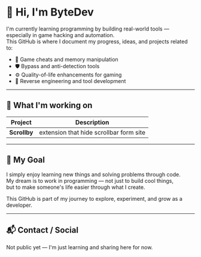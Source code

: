 # 👋 Hi, I'm ByteDev

I'm currently learning programming by building real-world tools — especially in game hacking and automation.  
This GitHub is where I document my progress, ideas, and projects related to:

- 🎯 Game cheats and memory manipulation
- 🛡️ Bypass and anti-detection tools
- ⚙️ Quality-of-life enhancements for gaming
- 🧠 Reverse engineering and tool development

---

## 🚧 What I'm working on

| Project       | Description |
|---------------|-------------|
| **Scrollby** | extension that hide scrollbar form site |

---

## 🧠 My Goal

I simply enjoy learning new things and solving problems through code.  
My dream is to work in programming — not just to build cool things,  
but to make someone's life easier through what I create.

This GitHub is part of my journey to explore, experiment, and grow as a developer.

---

## 📬 Contact / Social

Not public yet — I'm just learning and sharing here for now.

